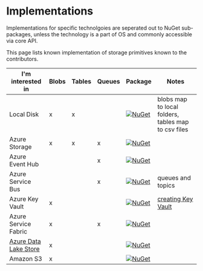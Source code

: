 # Implementations

Implementations for specific technolgoies are seperated out to NuGet sub-packages, unless the technology is a part of OS and commonly accessible via core API.

This page lists known implementation of storage primitives known to the contributors.


|I'm interested in|Blobs|Tables|Queues|Package|Notes|
|-----------------|-----|------|------|-------|-----|
|Local Disk|x|x||[![NuGet](https://img.shields.io/nuget/v/Storage.Net.svg)](https://www.nuget.org/packages/Storage.Net/)|blobs map to local folders, tables map to csv files|
|Azure Storage|x|x|x|[![NuGet](https://img.shields.io/nuget/v/Storage.Net.Microsoft.Azure.Storage.svg)](https://www.nuget.org/packages/Storage.Net.Microsoft.Azure.Storage)||
|Azure Event Hub|||x|[![NuGet](https://img.shields.io/nuget/v/Storage.Net.Microsoft.Azure.EventHub.svg)](https://www.nuget.org/packages/Storage.Net.Microsoft.Azure.EventHub)||
|Azure Service Bus|||x|[![NuGet](https://img.shields.io/nuget/v/Storage.Net.Microsoft.Azure.ServiceBus.svg)](https://www.nuget.org/packages/Storage.Net.Microsoft.Azure.ServiceBus/)|queues and topics|
|Azure Key Vault|x|||[![NuGet](https://img.shields.io/nuget/v/Storage.Net.Microsoft.Azure.KeyVault.svg)](https://www.nuget.org/packages/Storage.Net.Microsoft.Azure.KeyVault)|[creating Key Vault](http://isolineltd.com/blog/2017/08/01/Creating-Azure-Key-Vault-for-programmatic-access)|
|Azure Service Fabric|x||x|[![NuGet](https://img.shields.io/nuget/v/Storage.Net.Microsoft.ServiceFabric.svg)](https://www.nuget.org/packages/Storage.Net.Microsoft.ServiceFabric)||
|[Azure Data Lake Store](microsoft-azure-datalakestore.md)|x|||[![NuGet](https://img.shields.io/nuget/v/Storage.Net.Microsoft.Azure.DataLake.Store.svg)](https://www.nuget.org/packages/Storage.Net.Microsoft.Azure.DataLake.Store/)||
|Amazon S3|x|||[![NuGet](https://img.shields.io/nuget/v/Storage.Net.Amazon.Aws.svg)](https://www.nuget.org/packages/Storage.Net.Amazon.Aws)||